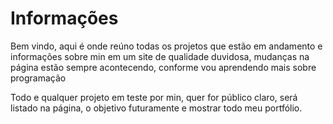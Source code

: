 # Informações

Bem vindo, aqui é onde reúno todas os projetos que estão em andamento e informações sobre min em um site de qualidade duvidosa, mudanças na página estão sempre acontecendo, conforme vou aprendendo mais sobre programação

Todo e qualquer projeto em teste por min, quer for público claro, será listado na página, o objetivo futuramente e mostrar todo meu portfólio.